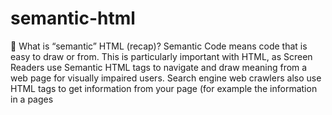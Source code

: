 # semantic-html
🤔 What is “semantic” HTML (recap)?
Semantic Code means code that is easy to draw or from.
This is particularly important with HTML, as Screen Readers use Semantic HTML tags to navigate and draw meaning from a web page for visually impaired users.
Search engine web crawlers also use HTML tags to get information from your page (for example the information in a pages <title> tags) to rank web pages in search results.
Using Semantic HTML makes web pages more accessible and improves SEO rankings.
 
🗺 The Task
For this task you will be given a set of User Specifications/Business Requirements for 2 separate Web Pages (a Doctors Surgery and a News article). Which Web Page you choose to create is up to you. You only need to choose ONE set of business requirements so pick either the Doctors Surgery OR the News Article.If you would like to create HTML for both pages then feel free! The more practice the better. But we are only expecting a submission for ONE of them.
❗️Note: This task is about Semantic HTML only. You do NOT need to use any CSS.
 
🤔 What do I have to do?
👉 Your job is to meet these user specifications/business requirements using Semantic HTML . The specifications are deliberately vague - it’s your job to identify which HTML elements would be the most appropriate to use!